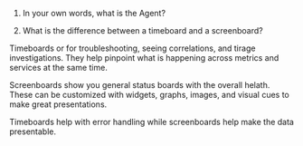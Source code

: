 1. In your own words, what is the Agent?

2. What is the difference between a timeboard and a screenboard?

Timeboards or for troubleshooting, seeing correlations, and tirage investigations.  They help pinpoint what is happening across metrics and services at the same time.  

Screenboards show you general status boards with the overall helath.  These can be customized with widgets, graphs, images, and visual cues to make great presentations.

Timeboards help with error handling while screenboards help make the data presentable.
